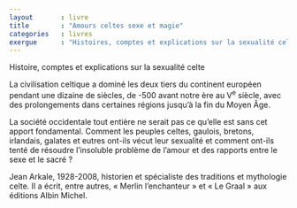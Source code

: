 ```yaml
---
layout       : livre
title        : "Amours celtes sexe et magie"
categories   : livres
exergue      : "Histoires, comptes et explications sur la sexualité celte"
---
```


Histoire, comptes et explications sur la sexualité celte

La civilisation celtique a dominé les deux tiers du continent européen pendant une dizaine de siècles, de -500 avant notre ère au V<sup>e</sup> siècle, avec des prolongements dans certaines régions jusqu’à la fin du Moyen Âge.

La société occidentale tout entière ne serait pas ce qu’elle est sans cet apport fondamental. Comment les peuples celtes, gaulois, bretons, irlandais, galates et eutres ont-ils vécut leur sexualité et comment ont-ils tenté de résoudre l’insoluble problème de l’amour et des  rapports entre le sexe et le sacré ?

Jean Arkale, 1928-2008, historien et spécialiste des traditions et mythologie celte. Il a écrit, entre autres, « Merlin l’enchanteur » et « Le Graal » aux éditions Albin Michel.
